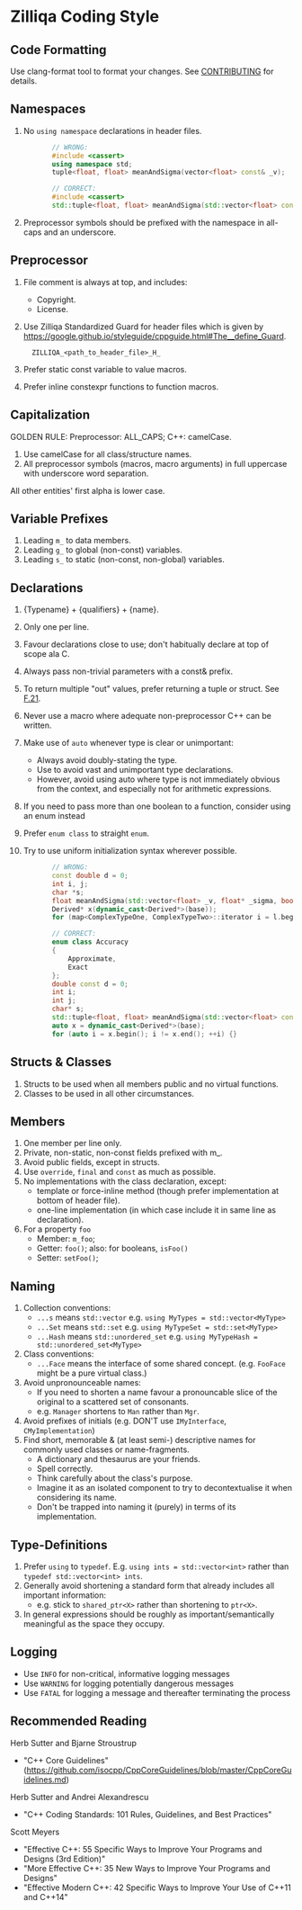 # Zilliqa Coding Style
<!--Source: https://github.com/ethereum/aleth/blob/master/CODING_STYLE.md -->
## Code Formatting

Use clang-format tool to format your changes. See [CONTRIBUTING](CONTRIBUTING.md) for details.


## Namespaces

1. No `using namespace` declarations in header files.

    ```cpp
           // WRONG:
           #include <cassert>
           using namespace std;
           tuple<float, float> meanAndSigma(vector<float> const& _v);

           // CORRECT:
           #include <cassert>
           std::tuple<float, float> meanAndSigma(std::vector<float> const& _v);
    ```
2. Preprocessor symbols should be prefixed with the namespace in all-caps and an underscore.

## Preprocessor

1. File comment is always at top, and includes:
   - Copyright.
   - License.
   
2. Use Zilliqa Standardized Guard for header files which is given by https://google.github.io/styleguide/cppguide.html#The__define_Guard.
    ```
      ZILLIQA_<path_to_header_file>_H_
    ```
3. Prefer static const variable to value macros.
4. Prefer inline constexpr functions to function macros.


## Capitalization

GOLDEN RULE: Preprocessor: ALL_CAPS; C++: camelCase.

1. Use camelCase for all class/structure names.
2. All preprocessor symbols (macros, macro arguments) in full uppercase with underscore word separation.


All other entities' first alpha is lower case.


## Variable Prefixes

1. Leading `m_` to data members.
2. Leading `g_` to global (non-const) variables.
3. Leading `s_` to static (non-const, non-global) variables.


## Declarations

1. {Typename} + {qualifiers} + {name}.
2. Only one per line.
3. Favour declarations close to use; don't habitually declare at top of scope ala C.
4. Always pass non-trivial parameters with a const& prefix.
5. To return multiple "out" values, prefer returning a tuple or struct.
   See [F.21].
6. Never use a macro where adequate non-preprocessor C++ can be written.
7. Make use of `auto` whenever type is clear or unimportant:
   - Always avoid doubly-stating the type.
   - Use to avoid vast and unimportant type declarations.
   - However, avoid using auto where type is not immediately obvious from the context, and especially not for arithmetic expressions.
8. If you need to pass more than one boolean to a function, consider using an enum instead
9. Prefer `enum class` to straight `enum`.
10. Try to use uniform initialization syntax wherever possible.

    ```cpp
           // WRONG:
           const double d = 0;
           int i, j;
           char *s;
           float meanAndSigma(std::vector<float> _v, float* _sigma, bool _approximate);
           Derived* x(dynamic_cast<Derived*>(base));
           for (map<ComplexTypeOne, ComplexTypeTwo>::iterator i = l.begin(); i != l.end(); ++l) {}

           // CORRECT:
           enum class Accuracy
           {
               Approximate,
               Exact
           };
           double const d = 0;
           int i;
           int j;
           char* s;
           std::tuple<float, float> meanAndSigma(std::vector<float> const& _v, Accuracy _a);
           auto x = dynamic_cast<Derived*>(base);
           for (auto i = x.begin(); i != x.end(); ++i) {}
    ```

## Structs & Classes

1. Structs to be used when all members public and no virtual functions.
2. Classes to be used in all other circumstances.



## Members

1. One member per line only.
2. Private, non-static, non-const fields prefixed with m_.
3. Avoid public fields, except in structs.
4. Use `override`, `final` and `const` as much as possible.
5. No implementations with the class declaration, except:
   - template or force-inline method (though prefer implementation at bottom of header file).
   - one-line implementation (in which case include it in same line as declaration).
6. For a property `foo`
   - Member: `m_foo`;
   - Getter: `foo()`; also: for booleans, `isFoo()`
   - Setter: `setFoo()`;


## Naming

1. Collection conventions:
   - `...s` means `std::vector` e.g. `using MyTypes = std::vector<MyType>`
   - `...Set` means `std::set` e.g. `using MyTypeSet = std::set<MyType>`
   - `...Hash` means `std::unordered_set` e.g. `using MyTypeHash = std::unordered_set<MyType>`
2. Class conventions:
   - `...Face` means the interface of some shared concept. (e.g. `FooFace` might be a pure virtual class.)
3. Avoid unpronounceable names:
   - If you need to shorten a name favour a pronouncable slice of the original to a scattered set of consonants.
   - e.g. `Manager` shortens to `Man` rather than `Mgr`.
4. Avoid prefixes of initials (e.g. DON'T use `IMyInterface`, `CMyImplementation`)
5. Find short, memorable & (at least semi-) descriptive names for commonly used classes or name-fragments.
   - A dictionary and thesaurus are your friends.
   - Spell correctly.
   - Think carefully about the class's purpose.
   - Imagine it as an isolated component to try to decontextualise it when considering its name.
   - Don't be trapped into naming it (purely) in terms of its implementation.



## Type-Definitions

1. Prefer `using` to `typedef`. E.g. `using ints = std::vector<int>` rather than
   `typedef std::vector<int> ints`.
2. Generally avoid shortening a standard form that already includes all important information:
   - e.g. stick to `shared_ptr<X>` rather than shortening to `ptr<X>`.
3. In general expressions should be roughly as important/semantically meaningful as the space they occupy.




## Logging
- Use `INFO` for non-critical, informative logging messages
- Use `WARNING` for logging potentially dangerous messages
- Use `FATAL` for logging a message and thereafter terminating the process


## Recommended Reading

Herb Sutter and Bjarne Stroustrup
- "C++ Core Guidelines" (https://github.com/isocpp/CppCoreGuidelines/blob/master/CppCoreGuidelines.md)

Herb Sutter and Andrei Alexandrescu
- "C++ Coding Standards: 101 Rules, Guidelines, and Best Practices"

Scott Meyers
- "Effective C++: 55 Specific Ways to Improve Your Programs and Designs (3rd Edition)"
- "More Effective C++: 35 New Ways to Improve Your Programs and Designs"
- "Effective Modern C++: 42 Specific Ways to Improve Your Use of C++11 and C++14"


[F.21]: https://github.com/isocpp/CppCoreGuidelines/blob/master/CppCoreGuidelines.md#Rf-out-multi

